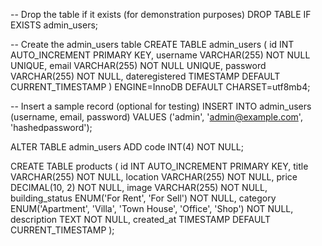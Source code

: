 -- Drop the table if it exists (for demonstration purposes)
DROP TABLE IF EXISTS admin_users;

-- Create the admin_users table
CREATE TABLE admin_users (
    id INT AUTO_INCREMENT PRIMARY KEY,
    username VARCHAR(255) NOT NULL UNIQUE,
    email VARCHAR(255) NOT NULL UNIQUE,
    password VARCHAR(255) NOT NULL,
    dateregistered TIMESTAMP DEFAULT CURRENT_TIMESTAMP
) ENGINE=InnoDB DEFAULT CHARSET=utf8mb4;

-- Insert a sample record (optional for testing)
INSERT INTO admin_users (username, email, password) VALUES ('admin', 'admin@example.com', 'hashedpassword');

<!-- Alteration of the table -->
ALTER TABLE admin_users ADD code INT(4) NOT NULL;


<!-- product db -->

CREATE TABLE products (
    id INT AUTO_INCREMENT PRIMARY KEY,
    title VARCHAR(255) NOT NULL,
    location VARCHAR(255) NOT NULL,
    price DECIMAL(10, 2) NOT NULL,
    image VARCHAR(255) NOT NULL,
    building_status ENUM('For Rent', 'For Sell') NOT NULL,
    category ENUM('Apartment', 'Villa', 'Town House', 'Office', 'Shop') NOT NULL,
    description TEXT NOT NULL,
    created_at TIMESTAMP DEFAULT CURRENT_TIMESTAMP
);

